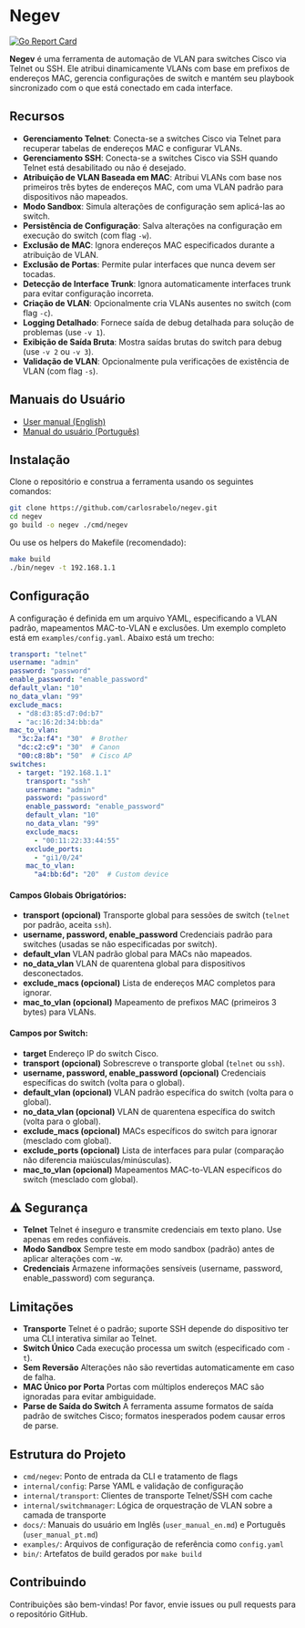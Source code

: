 # Negev

[![Go Report Card](https://goreportcard.com/badge/github.com/carlosrabelo/negev)](https://goreportcard.com/report/github.com/carlosrabelo/negev)

**Negev** é uma ferramenta de automação de VLAN para switches Cisco via Telnet ou SSH. Ele atribui dinamicamente VLANs com base em prefixos de endereços MAC, gerencia configurações de switch e mantém seu playbook sincronizado com o que está conectado em cada interface.

## Recursos

- **Gerenciamento Telnet**: Conecta-se a switches Cisco via Telnet para recuperar tabelas de endereços MAC e configurar VLANs.
- **Gerenciamento SSH**: Conecta-se a switches Cisco via SSH quando Telnet está desabilitado ou não é desejado.
- **Atribuição de VLAN Baseada em MAC**: Atribui VLANs com base nos primeiros três bytes de endereços MAC, com uma VLAN padrão para dispositivos não mapeados.
- **Modo Sandbox**: Simula alterações de configuração sem aplicá-las ao switch.
- **Persistência de Configuração**: Salva alterações na configuração em execução do switch (com flag `-w`).
- **Exclusão de MAC**: Ignora endereços MAC especificados durante a atribuição de VLAN.
- **Exclusão de Portas**: Permite pular interfaces que nunca devem ser tocadas.
- **Detecção de Interface Trunk**: Ignora automaticamente interfaces trunk para evitar configuração incorreta.
- **Criação de VLAN**: Opcionalmente cria VLANs ausentes no switch (com flag `-c`).
- **Logging Detalhado**: Fornece saída de debug detalhada para solução de problemas (use `-v 1`).
- **Exibição de Saída Bruta**: Mostra saídas brutas do switch para debug (use `-v 2` ou `-v 3`).
- **Validação de VLAN**: Opcionalmente pula verificações de existência de VLAN (com flag `-s`).

## Manuais do Usuário

- [User manual (English)](docs/user_manual_en.md)
- [Manual do usuário (Português)](docs/user_manual_pt.md)

## Instalação

Clone o repositório e construa a ferramenta usando os seguintes comandos:

```bash
git clone https://github.com/carlosrabelo/negev.git
cd negev
go build -o negev ./cmd/negev
```

Ou use os helpers do Makefile (recomendado):

```bash
make build
./bin/negev -t 192.168.1.1
```

## Configuração

A configuração é definida em um arquivo YAML, especificando a VLAN padrão, mapeamentos MAC-to-VLAN e exclusões. Um exemplo completo está em `examples/config.yaml`. Abaixo está um trecho:

```yaml
transport: "telnet"
username: "admin"
password: "password"
enable_password: "enable_password"
default_vlan: "10"
no_data_vlan: "99"
exclude_macs:
  - "d8:d3:85:d7:0d:b7"
  - "ac:16:2d:34:bb:da"
mac_to_vlan:
  "3c:2a:f4": "30"  # Brother
  "dc:c2:c9": "30"  # Canon
  "00:c8:8b": "50"  # Cisco AP
switches:
  - target: "192.168.1.1"
    transport: "ssh"
    username: "admin"
    password: "password"
    enable_password: "enable_password"
    default_vlan: "10"
    no_data_vlan: "99"
    exclude_macs:
      - "00:11:22:33:44:55"
    exclude_ports:
      - "gi1/0/24"
    mac_to_vlan:
      "a4:bb:6d": "20"  # Custom device
```

#### Campos Globais Obrigatórios:

- **transport (opcional)** Transporte global para sessões de switch (`telnet` por padrão, aceita `ssh`).
- **username, password, enable_password** Credenciais padrão para switches (usadas se não especificadas por switch).
- **default_vlan** VLAN padrão global para MACs não mapeados.
- **no_data_vlan** VLAN de quarentena global para dispositivos desconectados.
- **exclude_macs (opcional)** Lista de endereços MAC completos para ignorar.
- **mac_to_vlan (opcional)** Mapeamento de prefixos MAC (primeiros 3 bytes) para VLANs.

#### Campos por Switch:

- **target** Endereço IP do switch Cisco.
- **transport (opcional)** Sobrescreve o transporte global (`telnet` ou `ssh`).
- **username, password, enable_password (opcional)** Credenciais específicas do switch (volta para o global).
- **default_vlan (opcional)** VLAN padrão específica do switch (volta para o global).
- **no_data_vlan (opcional)** VLAN de quarentena específica do switch (volta para o global).
- **exclude_macs (opcional)** MACs específicos do switch para ignorar (mesclado com global).
- **exclude_ports (opcional)** Lista de interfaces para pular (comparação não diferencia maiúsculas/minúsculas).
- **mac_to_vlan (opcional)** Mapeamentos MAC-to-VLAN específicos do switch (mesclado com global).

## ⚠️ Segurança

- **Telnet** Telnet é inseguro e transmite credenciais em texto plano. Use apenas em redes confiáveis.
- **Modo Sandbox** Sempre teste em modo sandbox (padrão) antes de aplicar alterações com -w.
- **Credenciais** Armazene informações sensíveis (username, password, enable_password) com segurança.

## Limitações

- **Transporte** Telnet é o padrão; suporte SSH depende do dispositivo ter uma CLI interativa similar ao Telnet.
- **Switch Único** Cada execução processa um switch (especificado com `-t`).
- **Sem Reversão** Alterações não são revertidas automaticamente em caso de falha.
- **MAC Único por Porta** Portas com múltiplos endereços MAC são ignoradas para evitar ambiguidade.
- **Parse de Saída do Switch** A ferramenta assume formatos de saída padrão de switches Cisco; formatos inesperados podem causar erros de parse.

## Estrutura do Projeto

- `cmd/negev`: Ponto de entrada da CLI e tratamento de flags
- `internal/config`: Parse YAML e validação de configuração
- `internal/transport`: Clientes de transporte Telnet/SSH com cache
- `internal/switchmanager`: Lógica de orquestração de VLAN sobre a camada de transporte
- `docs/`: Manuais do usuário em Inglês (`user_manual_en.md`) e Português (`user_manual_pt.md`)
- `examples/`: Arquivos de configuração de referência como `config.yaml`
- `bin/`: Artefatos de build gerados por `make build`

## Contribuindo

Contribuições são bem-vindas! Por favor, envie issues ou pull requests para o repositório GitHub.